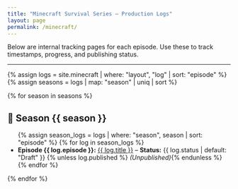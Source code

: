 ```yaml
---
title: "Minecraft Survival Series – Production Logs"
layout: page
permalink: /minecraft/
---
```


Below are internal tracking pages for each episode. Use these to track timestamps, progress, and publishing status.

---

{% assign logs = site.minecraft | where: "layout", "log" | sort: "episode" %}
{% assign seasons = logs | map: "season" | uniq | sort %}

{% for season in seasons %}
## 📔 Season {{ season }}

<ul>
  {% assign season_logs = logs | where: "season", season | sort: "episode" %}
  {% for log in season_logs %}
    <li>
      <strong>Episode {{ log.episode }}:</strong>
      <a href="{{ log.url | relative_url }}">{{ log.title }}</a>
      – <strong>Status:</strong> {{ log.status | default: "Draft" }}
      {% unless log.published %} <em>(Unpublished)</em>{% endunless %}
    </li>
  {% endfor %}
</ul>

{% endfor %}
